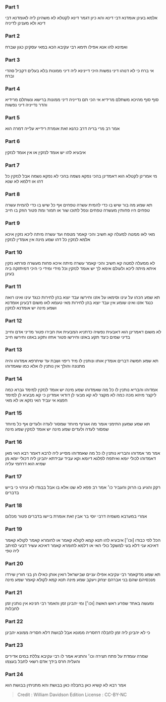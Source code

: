 
### Part 1
אלמא בעינן אומדנא דבי דינא והא כיון דגמר דינא לקטלא לא משהינן ליה לאומדנא דבי דינא ולא מענינן לדיניה 

### Part 2
ואמינא להו אנא אפילו תימא רבי עקיבא הכא במאי עסקינן כגון שברח 

### Part 3
אי ברח כי לא דנוהו דיני נפשות היכי דיינינא ליה דיני ממונות בלא בעלים דקביל סהדי וברח 

### Part 4
סוף סוף מהיכא משתלם מרידיא אי הכי תם נדייניה דיני ממונות ברישא ונשתלם מרידיא והדר נדייניה דיני נפשות 

### Part 5
אמר רב מרי בריה דרב כהנא זאת אומרת רידייא עלייה דמרה הוא

### Part 6
איבעיא להו יש אומד לנזקין או אין אומד לנזקין 

### Part 7
מי אמרינן לקטלא הוא דאמדינן בהכי נפקא נשמה בהכי לא נפקא נשמה אבל לנזקין כל דהו או דלמא לא שנא

### Part 8
תא שמע מה בור שיש בו כדי להמית עשרה טפחים אף כל שיש בו כדי להמית עשרה טפחים היו פחותין מעשרה טפחים ונפל לתוכו שור או חמור ומת פטור הוזק בו חייב 

### Part 9
מאי לאו ממטה למעלה קא חשיב והכי קאמר מטפח ועד עשרה מיתה ליכא נזקין איכא אלמא לנזקין כל דהו שמע מינה אין אומדין לנזקין 

### Part 10
לא ממעלה למטה קא חשיב והכי קאמר עשרה מיתה איכא פחות מעשרה פורתא נזקין איתא מיתה ליכא ולעולם אימא לך יש אומד לנזקין וכל מידי ומידי כי היכי דמיתזקה ביה בעינן 

### Part 11
תא שמע הכהו על עינו וסימאו על אזנו וחירשו עבד יוצא בהן לחירות כנגד עינו ואינו רואה כנגד אזנו ואינו שומע אין עבד יוצא בהן לחירות מאי טעמא לאו משום דבעינן אומדנא ושמע מינה יש אומדנא לנזקין 

### Part 12
לא משום דאמרינן הוא דאבעית נפשיה כדתניא המבעית את חבירו פטור מדיני אדם וחייב בדיני שמים כיצד תקע באזנו וחירשו פטור אחזו ותקע באזנו וחירשו חייב 

### Part 13
תא שמע חמשה דברים אומדין אותו ונותנין לו מיד ריפוי ושבת עד שיתרפא אמדוהו והיה מתנונה והולך אין נותנין לו אלא כמו שאמדוהו 

### Part 14
אמדוהו והבריא נותנין לו כל מה שאמדוהו שמע מינה יש אומד לנזקין למימד גברא כמה ליקצר מיהא מכה כמה לא מקצר לא קא מבעי לן דודאי אמדינן כי קא מבעיא לן למימד חפצא אי עביד האי נזקא או לא מאי

### Part 15
תא שמע שמעון התימני אומר מה אגרוף מיוחד שמסור לעדה ולעדים אף כל מיוחד שמסור לעדה ולעדים שמע מינה יש אומד לנזקין שמע מינה

### Part 16
אמר מר אמדוהו והבריא נותנין לו כל מה שאמדוהו מסייע ליה לרבא דאמר רבא האי מאן דאמדוהו לכולי יומא ואיתפח לפלגא דיומא וקא עביד עבידתא יהבינן ליה דכולי יומא מן שמיא הוא דרחמי עליה

### Part 17
רקק והגיע בו הרוק והעביר כו׳ אמר רב פפא לא שנו אלא בו אבל בבגדו לא וניהוי כי בייש בדברים 

### Part 18
אמרי במערבא משמיה דרבי יוסי בר אבין זאת אומרת ביישו בדברים פטור מכלום

### Part 19
הכל לפי כבודו [וכו׳] איבעיא להו תנא קמא לקולא קאמר או לחומרא קאמר לקולא קאמר דאיכא עני דלא בעי למשקל כולי האי או דלמא לחומרא קאמר דאיכא עשיר דבעי למיתב ליה טפי 

### Part 20
תא שמע מדקאמר רבי עקיבא אפילו עניים שבישראל רואין אותן כאילו הן בני חורין שירדו מנכסיהם שהם בני אברהם יצחק ויעקב שמע מינה תנא קמא לקולא קאמר שמע מינה

### Part 21
ומעשה באחד שפרע ראש האשה [וכו׳] ומי יהבינן זמן והאמר רבי חנינא אין נותנין זמן לחבלות 

### Part 22
כי לא יהבינן ליה זמן לחבלה דחסריה ממונא אבל לבושת דלא חסריה ממונא יהבינן

### Part 23
שמרה עומדת על פתח חצירה וכו׳ והתניא אמר לו רבי עקיבא צללת במים אדירים והעלית חרס בידך אדם רשאי לחבל בעצמו 

### Part 24
אמר רבא לא קשיא כאן בחבלה כאן בבושת והא מתניתין בבושת הוא

>Credit : William Davidson Edition
>License : CC-BY-NC